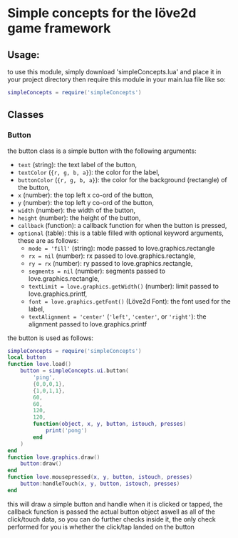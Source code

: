 
# Simple concepts for the löve2d game framework

## Usage:
to use this module, simply download 'simpleConcepts.lua' and place it in your project directory then require this module in your main.lua file like so:
```lua
simpleConcepts = require('simpleConcepts')
```
	
## Classes
### Button
the button class is a simple button with the following arguments:
* `text` (string): the text label of the button,
* `textColor` (`{r, g, b, a}`): the color for the label,
* `buttonColor` (`{r, g, b, a}`): the color for the background (rectangle) of the button,
* `x` (number): the top left x co-ord of the button,
* `y` (number): the top left y co-ord of the button,
* `width` (number): the width of the button,
* `height` (number): the height of the button,
* `callback` (function): a callback function for when the button is pressed,
* `optional` (table): this is a table filled with optional keyword arguments, these are as follows:
	- `mode = 'fill'` (string): mode passed to love.graphics.rectangle
	- `rx = nil` (number): rx passed to love.graphics.rectangle,
	- `ry = rx` (number): ry passed to love.graphics.rectangle,
	- `segments = nil` (number): segments passed to love.graphics.rectangle,
	- `textLimit = love.graphics.getWidth()` (number): limit passed to love.graphics.printf,
	- `font = love.graphics.getFont()` (Löve2d Font): the font used for the label,
	- `textAlignment = 'center'` (`'left'`, `'center'`, or `'right'`): the alignment passed to 
love.graphics.printf


the button is used as follows: 
```lua
simpleConcepts = require('simpleConcepts')
local button
function love.load()
	button = simpleConcepts.ui.button(
		'ping',
		{0,0,0,1},
		{1,0,1,1},
		60,
		60,
		120,
		120,
		function(object, x, y, button, istouch, presses)
			print('pong')
		end
	)
end
function love.graphics.draw()
	button:draw()
end
function love.mousepressed(x, y, button, istouch, presses)
	button:handleTouch(x, y, button, istouch, presses)
end
```

this will draw a simple button and handle when it is clicked or tapped, the callback function is passed the actual button object aswell as all of the click/touch data, so you can do further checks inside it, the only check performed for you is whether the click/tap landed on the button
